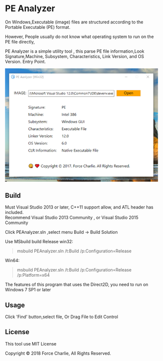 # PE Analyzer

On Windows,Executable (image) files are structured according to the Portable Executable (PE) format.  

However, People usually do not know what operating system to run on the PE file directly, 

PE Analyzer is a simple utility tool ,  this parse PE file information,Look Signature,Machine, Subsystem, Characteristics, 
Link Version, and OS Version. Entry Point.

![PE Analyzer](./images/view.png)

## Build

Must Visual Studio 2013 or later, C++11 support allow, and ATL header has included.     
Recommend Visual Studio 2013 Community , or Visual Studio 2015 Community    

Click PEAnalyzer.sln ,select menu Build -> Build Solution

Use MSbuild build Release win32:    
>msbuild PEAnalyzer.sln /t:Build /p:Configuration=Release     

Win64:
>msbuild PEAnalyzer.sln /t:Build /p:Configuration=Release /p:Platform=x64

The features of this program that uses the Direct2D, you need to run on Windows 7 SP1 or later

## Usage

Click 'Find' button,select file, Or Drag File to Edit Control


## License

This tool use MIT License

Copyright &copy; 2018 Force Charlie, All Rights Reserved.    
